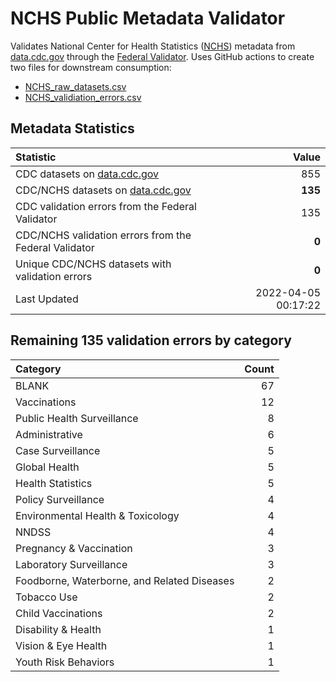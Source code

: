 # NCHS Public Metadata Validator

Validates National Center for Health Statistics ([NCHS](https://www.cdc.gov/nchs/index.htm)) metadata from [data.cdc.gov](https://data.cdc.gov/browse?category=NCHS) through the [Federal Validator](https://dashboard.data.gov/validate). Uses GitHub actions to create two files for downstream consumption:


+ [NCHS_raw_datasets.csv](NCHS_raw_datasets.csv)
+ [NCHS_validiation_errors.csv](NCHS_validiation_errors.csv)


## Metadata Statistics

| Statistic | Value |
| :---      | ---:  |
| CDC datasets on [data.cdc.gov](https://data.cdc.gov/) | 855 |
| CDC/NCHS datasets on [data.cdc.gov](https://data.cdc.gov/browse?category=NCHS)| **135** |
| CDC validation errors from the Federal Validator | 135 |
| CDC/NCHS validation errors from the Federal Validator | **0** |
| Unique CDC/NCHS datasets with validation errors | **0** |
| Last Updated | 2022-04-05 00:17:22 |


## Remaining 135 validation errors by category

| Category | Count |
| :---     | ---:  |
|BLANK|67|
|Vaccinations|12|
|Public Health Surveillance|8|
|Administrative|6|
|Case Surveillance|5|
|Global Health|5|
|Health Statistics|5|
|Policy Surveillance|4|
|Environmental Health & Toxicology|4|
|NNDSS|4|
|Pregnancy & Vaccination|3|
|Laboratory Surveillance|3|
|Foodborne, Waterborne, and Related Diseases|2|
|Tobacco Use|2|
|Child Vaccinations|2|
|Disability & Health|1|
|Vision & Eye Health|1|
|Youth Risk Behaviors|1|